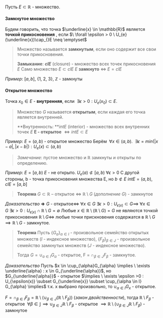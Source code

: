 Пусть $E \subset \mathbb{R}$ - множество.
#### Замкнутое множество
Будем говорить, что точка $\underline{x} \in \mathbb{R}$ является **точкой прикосновения** , если $\ \forall \epsilon > 0 \ U_{e}(\underline{x})\cap_{}E \neq \emptyset$
	
>Множество называется **замкнутым**, если оно содержит все свои точки прикосновения. 
>
>**Замыкание**: **$clE$** (closure) - множество всех точек прикосновения $E$
>Само множество $E \subset clE$ 
>$E$ **замкнуто** $\iff$ $E = clE$

*Пример*:  $[a, b]$, {1, 2, 3}, $\mathbb{Z}$ - замкнуты
#### Открытое множество
Точка $x_{0} \in E$ - **внутренняя**, если $\ \exists \epsilon > 0 : U_{e}(x_{0}) \subset E$. 

> Множество $G$ называется **открытым**, если каждая его точка является внутренней.
> 
>**Внутренность: **$int E$ (interior) - множество всех внутренних точек $E$
>**E - открытое** $\iff int E \subset E$

*Пример*: 
$E = (a, b)$ - открытое множество
Берём $\ \forall x \in (a, b)$. $\ \exists \epsilon = min(|x - a|, |x - b|) : U_{e}(x) \subset (a,b)$ 

>*Замечание*: пустое множество и $\mathbb{R}$ замкнуты и открыты по определению.

*Пример*: 
$E = [a, b)$
$E$ - не открыто. $U_{e}(a) \not\subset [a, b) \ \forall \epsilon > 0$
С другой стороны, b - точка прикосновения множества E, но $b \not\subset E$
$int E = (a, b)$, $clE = [a, b]$

>**Теорема**
>$G \subset \mathbb{R}$ – открытое $\iff$ $\mathbb{R}\setminus G$ (*дополнение $G$*) - замкнутое

*Доказательство*
**=>** $G$ - открытое$\iff\ \forall x \in G \ \exists \epsilon > 0 : U_{\epsilon(x)} \subset G \implies \ \forall x \in G \ \exists \epsilon > 0 : U_{\epsilon(x)} \cap \mathbb{R}\setminus G = \emptyset$
Любые $x \in \mathbb{R} \setminus (\mathbb{R} \setminus G) = G$ не являются точкой прикосновения $\mathbb{R}\setminus G\iff$ любые точки прискновения содержатся в $\mathbb{R}\setminus G \implies \mathbb{R}\setminus G$ - замкнутое.

>**Теорема**
>Пусть 
>$\{ G_{\alpha} \}_{\alpha \in I}$ - произвольное семейство открытых множеств ($I$ - индексное множество),
>$\{ F_{\beta} \}_{\beta \in J}$ - произвольное семейство замкнутых множеств  ($J$ - индексное множество). 
>
>Тогда $G = \cup_{a \in I} G_{\alpha}$ - открытое, F = $\cap_{\beta \in J}F_{\beta}$ - замкнутое.

*Доказательство*
Пусть $x \in \cup_{\alpha}G_{\alpha} \implies \ \exists \underline{\alpha} : x \in G_{\underline{\alpha}}$, но $G_{\underline{\alpha}}$ - открытое $\implies \ \exists \epsilon >0 : U_{\epsilon(x)} \subset G_{\underline{x}} \subset \cup_{\alpha \in I} G_{\alpha} \implies$ т.к. x выбрано произвольно, то $\cup_{\alpha \in I}G_{x}$ - открытое. 

$F = \cap_{\beta \in I} F_{\beta} = \mathbb{R}\setminus(\cup_{\beta \in J}(\mathbb{R}\setminus F_{\beta}))$ (*закон двойственности*), тогда $\mathbb{R}\setminus F_{\beta}$ - открытое $\ \forall \beta \in \mathbb{J} \implies \cup_{\beta \in J}\mathbb{R} \setminus F_{\beta}$ - открытое $\implies \mathbb{R} \setminus (\cup_{\beta \in J}\mathbb{R} \setminus F_{\beta})$ - замкнутое